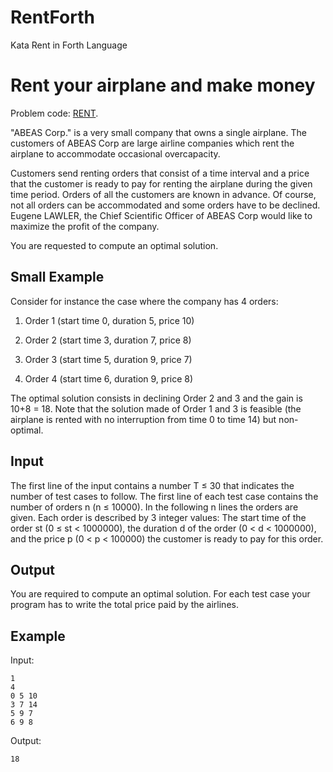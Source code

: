 # RentForth
Kata Rent in Forth Language

Rent your airplane and make money
=================================

Problem code: [RENT][1].

[1]: <http://www.spoj.com/problems/RENT/>

"ABEAS Corp." is a very small company that owns a single airplane. The customers
of ABEAS Corp are large airline companies which rent the airplane to accommodate
occasional overcapacity.

Customers send renting orders that consist of a time interval and a price that
the customer is ready to pay for renting the airplane during the given time
period. Orders of all the customers are known in advance. Of course, not all
orders can be accommodated and some orders have to be declined. Eugene LAWLER,
the Chief Scientific Officer of ABEAS Corp would like to maximize the profit of
the company.

You are requested to compute an optimal solution.

Small Example
-------------

Consider for instance the case where the company has 4 orders:

1.  Order 1 (start time 0, duration 5, price 10)

2.  Order 2 (start time 3, duration 7, price 8)

3.  Order 3 (start time 5, duration 9, price 7)

4.  Order 4 (start time 6, duration 9, price 8)

The optimal solution consists in declining Order 2 and 3 and the gain is 10+8 =
18. Note that the solution made of Order 1 and 3 is feasible (the airplane is
rented with no interruption from time 0 to time 14) but non-optimal.

Input
-----

The first line of the input contains a number T ≤ 30 that indicates the number
of test cases to follow. The first line of each test case contains the number of
orders n (n ≤ 10000). In the following n lines the orders are given. Each order
is described by 3 integer values: The start time of the order st (0 ≤ st \<
1000000), the duration d of the order (0 \< d \< 1000000), and the price p (0 \<
p \< 100000) the customer is ready to pay for this order.

Output
------

You are required to compute an optimal solution. For each test case your program
has to write the total price paid by the airlines.

Example
-------

Input:

~~~~~~~~~~~~~~~~~~~~~~~~~~~~~~~~~~~~~~~~~~~~~~~~~~~~~~~~~~~~~~~~~~~~~~~~~~~~~~~~
1
4
0 5 10
3 7 14
5 9 7
6 9 8
~~~~~~~~~~~~~~~~~~~~~~~~~~~~~~~~~~~~~~~~~~~~~~~~~~~~~~~~~~~~~~~~~~~~~~~~~~~~~~~~

Output:

~~~~~~~~~~~~~~~~~~~~~~~~~~~~~~~~~~~~~~~~~~~~~~~~~~~~~~~~~~~~~~~~~~~~~~~~~~~~~~~~
18
~~~~~~~~~~~~~~~~~~~~~~~~~~~~~~~~~~~~~~~~~~~~~~~~~~~~~~~~~~~~~~~~~~~~~~~~~~~~~~~~
